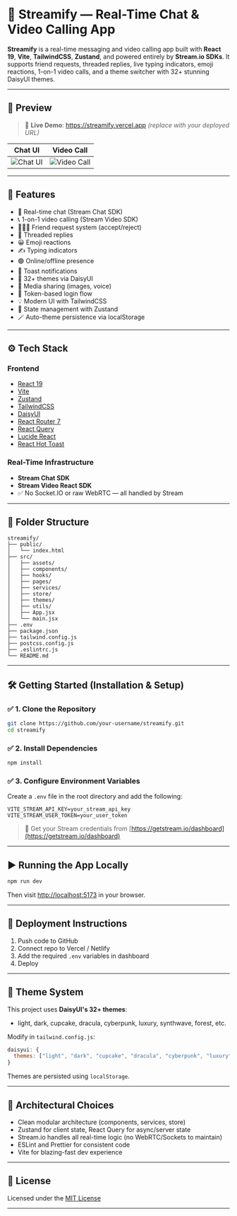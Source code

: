 # 💬 Streamify — Real-Time Chat & Video Calling App

**Streamify** is a real-time messaging and video calling app built with **React 19**, **Vite**, **TailwindCSS**, **Zustand**, and powered entirely by **Stream.io SDKs**. It supports friend requests, threaded replies, live typing indicators, emoji reactions, 1-on-1 video calls, and a theme switcher with 32+ stunning DaisyUI themes.

---

## 📸 Preview

> 🔗 **Live Demo**: https://streamify.vercel.app *(replace with your deployed URL)*

| Chat UI | Video Call |
|--------|-------------|
| ![Chat UI](./assets/chat-preview.png) | ![Video Call](./assets/video-call.png) |

---

## 🚀 Features

- 💬 Real-time chat (Stream Chat SDK)
- 📞 1-on-1 video calling (Stream Video SDK)
- 🧑‍🤝‍🧑 Friend request system (accept/reject)
- 🔁 Threaded replies
- 😀 Emoji reactions
- ✍️ Typing indicators
- 🟢 Online/offline presence
- 🔔 Toast notifications
- 🎨 32+ themes via DaisyUI
- 📁 Media sharing (images, voice)
- 🔐 Token-based login flow
- 💡 Modern UI with TailwindCSS
- 🧠 State management with Zustand
- 🪄 Auto-theme persistence via localStorage

---

## ⚙️ Tech Stack

### Frontend
- [React 19](https://react.dev/)
- [Vite](https://vitejs.dev/)
- [Zustand](https://github.com/pmndrs/zustand)
- [TailwindCSS](https://tailwindcss.com/)
- [DaisyUI](https://daisyui.com/)
- [React Router 7](https://reactrouter.com/)
- [React Query](https://tanstack.com/query)
- [Lucide React](https://lucide.dev/)
- [React Hot Toast](https://react-hot-toast.com/)

### Real-Time Infrastructure
- **Stream Chat SDK**
- **Stream Video React SDK**
- ✅ No Socket.IO or raw WebRTC — all handled by Stream

---

## 📁 Folder Structure

```
streamify/
├── public/
│   └── index.html
├── src/
│   ├── assets/
│   ├── components/
│   ├── hooks/
│   ├── pages/
│   ├── services/
│   ├── store/
│   ├── themes/
│   ├── utils/
│   ├── App.jsx
│   └── main.jsx
├── .env
├── package.json
├── tailwind.config.js
├── postcss.config.js
├── .eslintrc.js
└── README.md
```

---

## 🛠️ Getting Started (Installation & Setup)

### ✅ 1. Clone the Repository

```bash
git clone https://github.com/your-username/streamify.git
cd streamify
```

### ✅ 2. Install Dependencies

```bash
npm install
```

### ✅ 3. Configure Environment Variables

Create a `.env` file in the root directory and add the following:

```env
VITE_STREAM_API_KEY=your_stream_api_key
VITE_STREAM_USER_TOKEN=your_user_token
```

> 🔐 Get your Stream credentials from [https://getstream.io/dashboard](https://getstream.io/dashboard)

---

## ▶️ Running the App Locally

```bash
npm run dev
```

Then visit [http://localhost:5173](http://localhost:5173) in your browser.

---

## 🚀 Deployment Instructions

1. Push code to GitHub
2. Connect repo to Vercel / Netlify
3. Add the required `.env` variables in dashboard
4. Deploy

---

## 🌈 Theme System

This project uses **DaisyUI's 32+ themes**:

- light, dark, cupcake, dracula, cyberpunk, luxury, synthwave, forest, etc.

Modify in `tailwind.config.js`:

```js
daisyui: {
  themes: ["light", "dark", "cupcake", "dracula", "cyberpunk", "luxury", "forest"]
}
```

Themes are persisted using `localStorage`.

---

## 🧠 Architectural Choices

- Clean modular architecture (components, services, store)
- Zustand for client state, React Query for async/server state
- Stream.io handles all real-time logic (no WebRTC/Sockets to maintain)
- ESLint and Prettier for consistent code
- Vite for blazing-fast dev experience

---

## 📜 License

Licensed under the [MIT License](./LICENSE)

---




